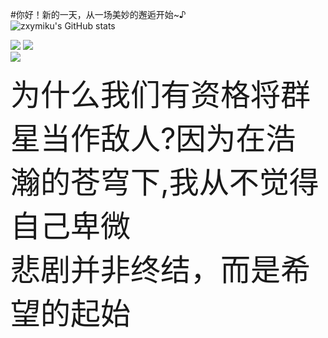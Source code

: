#你好！新的一天，从一场美妙的邂逅开始~♪  
![zxymiku's GitHub stats](https://github-readme-stats.vercel.app/api?username=zxymiku&show_icons=true&theme=radical)  

![](https://img.shields.io/badge/-Python-3e74a2?style=flat-square&logo=Python&logoColor=fff) 
![](https://img.shields.io/badge/-Node.js-339933?style=flat-square&logo=Node.js&logoColor=fff)  
<img src="https://github-readme-stats.vercel.app/api/top-langs/?username=zxymiku&layout=compact" />

<font size=7>为什么我们有资格将群星当作敌人?因为在浩瀚的苍穹下,我从不觉得自己卑微</font>  
<font size=7>悲剧并非终结，而是希望的起始</font>  
